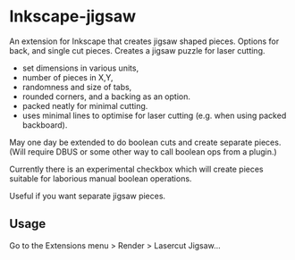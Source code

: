 Inkscape-jigsaw
===============

An extension for Inkscape that creates jigsaw shaped pieces. Options for back, and single cut pieces.
Creates a jigsaw puzzle for laser cutting.
* set dimensions in various units,
* number of pieces in X,Y,
* randomness and size of tabs,
* rounded corners, and a backing as an option.
* packed neatly for minimal cutting.
* uses minimal lines to optimise for laser cutting (e.g. when using packed backboard).

May one day be extended to do boolean cuts and create separate pieces. (Will require DBUS  or some other way to call boolean ops from a plugin.)

Currently there is an experimental checkbox which will create pieces suitable for laborious manual boolean operations.

Useful if you want separate jigsaw pieces.

Usage
-----

Go to the Extensions menu > Render > Lasercut Jigsaw...
